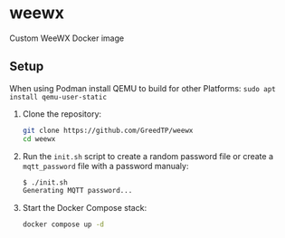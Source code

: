 # weewx
Custom WeeWX Docker image

## Setup
When using Podman install QEMU to build for other Platforms: `sudo apt install qemu-user-static`

1. Clone the repository:
    ```bash
    git clone https://github.com/GreedTP/weewx
    cd weewx
    ```
2. Run the `init.sh` script to create a random password file or create a `mqtt_password` file with a password manualy:
    ```bash
    $ ./init.sh
    Generating MQTT password...
    ```
3. Start the Docker Compose stack:
    ```bash
    docker compose up -d
    ```

